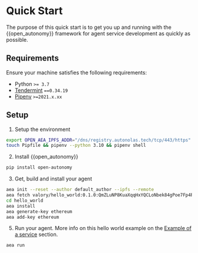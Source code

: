 # Quick Start

The purpose of this quick start is to get you up and running with the {{open_autonomy}} framework for agent service development as quickly as possible.

## Requirements

Ensure your machine satisfies the following requirements:

- Python `>= 3.7`
- [Tendermint](https://docs.tendermint.com/master/introduction/install.html) `==0.34.19`
- [Pipenv](https://pipenv.pypa.io/en/latest/install/) `>=2021.x.xx`

## Setup

1. Setup the environment
```bash
export OPEN_AEA_IPFS_ADDR="/dns/registry.autonolas.tech/tcp/443/https"
touch Pipfile && pipenv --python 3.10 && pipenv shell
```

2. Install {{open_autonomy}}
```bash
pip install open-autonomy
```

3. Get, build and install your agent
```bash
aea init --reset --author default_author --ipfs --remote
aea fetch valory/hello_world:0.1.0:QmZLuNP8KuaXqqHxYQCLoNbek84gPoe7Fp4P7i4aq9KKve --remote
cd hello_world
aea install
aea generate-key ethereum
aea add-key ethereum
```

5. Run your agent. More info on this hello world example on the [Example of a service](https://docs.autonolas.network/service_example/) section.
```bash
aea run
```
